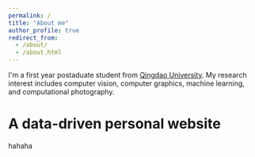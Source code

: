 ```yaml
---
permalink: /
title: "About me"
author_profile: true
redirect_from: 
  - /about/
  - /about.html
---
```


I'm a first year postaduate student from [Qingdao University](https://www.qdu.edu.cn/). My research interest includes computer vision, computer graphics, machine learning, and computational photography.


A data-driven personal website
======
hahaha

